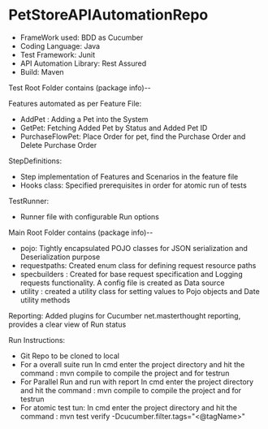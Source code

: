 # PetStoreAPIAutomationRepo

- FrameWork used: BDD as Cucumber
- Coding Language: Java
- Test Framework: Junit
- API Automation Library: Rest Assured
- Build: Maven

Test Root Folder contains (package info)--

Features automated as per Feature File:
- AddPet : Adding a Pet into the System
- GetPet: Fetching Added Pet by Status and Added Pet ID
- PurchaseFlowPet: Place Order for pet, find the Purchase Order and Delete Purchase Order

StepDefinitions:
- Step implementation of Features and Scenarios in the feature file
- Hooks class: Specified prerequisites in order for atomic run of tests

TestRunner:
- Runner file with configurable Run options

Main Root Folder contains (package info)--
- pojo: Tightly encapsulated POJO classes for JSON serialization and Deserialization purpose
- requestpaths: Created enum class for defining request resource paths 
- specbuilders : Created for base request specification and Logging requests functionality. A config file is created as Data source
- utility : created a utility class for setting values to Pojo objects and Date utility methods

Reporting: Added plugins for Cucumber net.masterthought reporting, provides a clear view of Run status


Run Instructions:
- Git Repo to be cloned to local
- For a overall suite run
In cmd enter the project directory and hit the command : 
mvn compile to compile the project and <mvn test> for testrun
- For Parallel Run and run with report
In cmd enter the project directory and hit the command : 
mvn compile to compile the project and <mvn verify> for testrun
- For atomic test tun:
In cmd enter the project directory and hit the command : mvn test verify -Dcucumber.filter.tags="<@tagName>"




